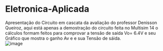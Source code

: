 # Eletronica-Aplicada
Apresentação do Circuito em cascata  da avaliação do professor Denisson Queiroz, aqui está apenas a demostração do circuito feita no Multisim 14 o cálculos formam feitos para comprovar a tensão de saída Vo= 6.4V e seu Gráfico que mostra o ganho Av e  e sua Tensão de  sáida.  
![image](https://github.com/AndreMouraL/Eletronica-Aplicada/assets/117699977/c2f99f6d-affe-4029-b8cd-b7076775cfb4)
